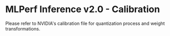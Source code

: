 # MLPerf Inference v2.0 - Calibration
Please refer to NVIDIA's calibration file for quantization process and weight transformations.
